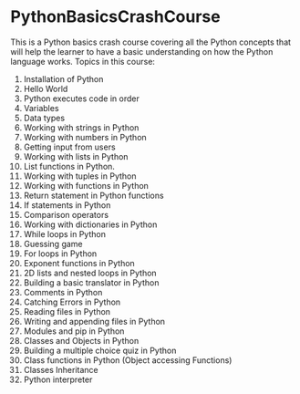 # PythonBasicsCrashCourse
This is a Python basics crash course covering all the Python concepts that will help the learner to have a basic understanding on how the Python language works.
Topics in this course:
1. Installation of Python
2. Hello World
3. Python executes code in order
4. Variables
5. Data types
6. Working with strings in Python
7. Working with numbers in Python
8. Getting input from users
9. Working with lists in Python
10. List functions in Python.
11. Working with tuples in Python
12. Working with functions in Python
13. Return statement in Python functions
14. If statements in Python
15. Comparison operators
16. Working with dictionaries in Python
17. While loops in Python
18. Guessing game
19. For loops in Python
20. Exponent functions in Python
21. 2D lists and nested loops in Python
22. Building a basic translator in Python
23. Comments in Python
24. Catching Errors in Python
25. Reading files in Python
26. Writing and appending files in Python
27. Modules and pip in Python
28. Classes and Objects in Python
29. Building a multiple choice quiz in Python
30. Class functions in Python (Object accessing Functions)
31. Classes Inheritance 
32. Python interpreter
